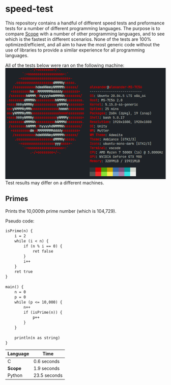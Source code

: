 # speed-test
This repository contains a handful of different speed tests and preformance tests for a number of different programming languages. The purpose is to compare [Scope](https://github.com/ScopeLang/Scope) with a number of other programming languages, and to see which is the fastest in different scenarios. None of the tests are 100% optimized/efficient, and all aim to have the most generic code without the use of libraries to provide a similar experience for all programming languages.

All of the tests below were ran on the following machine:
![Neofetch](neofetch.png)
Test results may differ on a different machines.

## Primes

Prints the 10,000th prime number (which is 104,729).

Pseudo code:
```
isPrime(n) {
	i = 2
	while (i < n) {
		if (n % i == 0) {
			ret false
		}
		i++
	}
	ret true
}

main() {
	n = 0
	p = 0
	while (p <= 10,000) {
		n++
		if (isPrime(n)) {
			p++
		}
	}
	
	println(n as string)
}
```

| **Language** | **Time**     |
|--------------|--------------|
| C            | 0.6 seconds  |
| **Scope**    | 1.9 seconds  |
| Python       | 23.5 seconds |